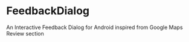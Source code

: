 # FeedbackDialog
An Interactive Feedback Dialog for Android inspired from Google Maps Review section
